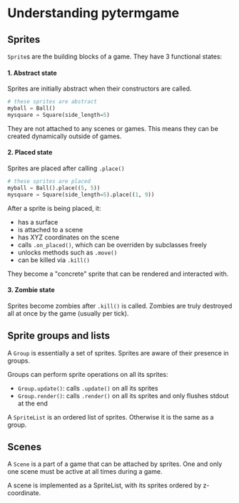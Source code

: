 # Understanding pytermgame

## Sprites

`Sprite`s are the building blocks of a game. They have 3 functional states:

#### 1. Abstract state

Sprites are initially abstract when their constructors are called.

```python
# these sprites are abstract
myball = Ball()
mysquare = Square(side_length=5)
```

They are not attached to any scenes or games. This means they can be created dynamically outside of games.

#### 2. Placed state
Sprites are placed after calling `.place()`

```python
# these sprites are placed
myball = Ball().place((5, 5))
mysquare = Square(side_length=5).place((1, 9))
```
After a sprite is being placed, it:
* has a surface
* is attached to a scene
* has XYZ coordinates on the scene
* calls `.on_placed()`, which can be overriden by subclasses freely
* unlocks methods such as `.move()`
* can be killed via `.kill()`

They become a "concrete" sprite that can be rendered and interacted with.

#### 3. Zombie state

Sprites become zombies after `.kill()` is called. Zombies are truly destroyed all at once by the game (usually per tick).

## Sprite groups and lists

A `Group` is essentially a set of sprites. Sprites are aware of their presence in groups.

Groups can perform sprite operations on all its sprites:
* `Group.update()`: calls `.update()` on all its sprites
* `Group.render()`: calls `.render()` on all its sprites and only flushes stdout at the end

A `SpriteList` is an ordered list of sprites. Otherwise it is the same as a group.

## Scenes

A `Scene` is a part of a game that can be attached by sprites. One and only one scene must be active at all times during a game.

A scene is implemented as a SpriteList, with its sprites ordered by z-coordinate.
